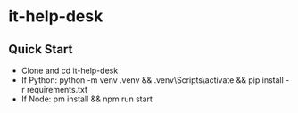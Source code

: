 # it-help-desk

## Quick Start
- Clone and cd it-help-desk 
- If Python: python -m venv .venv && .venv\\Scripts\\activate && pip install -r requirements.txt 
- If Node: 
pm install && npm run start 

